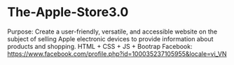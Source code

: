 # The-Apple-Store3.0
Purpose: Create a user-friendly, versatile, and accessible website on the subject of selling Apple electronic devices to provide information about products and shopping.
HTML + CSS + JS + Bootrap
Facebook: https://www.facebook.com/profile.php?id=100035237105955&locale=vi_VN
